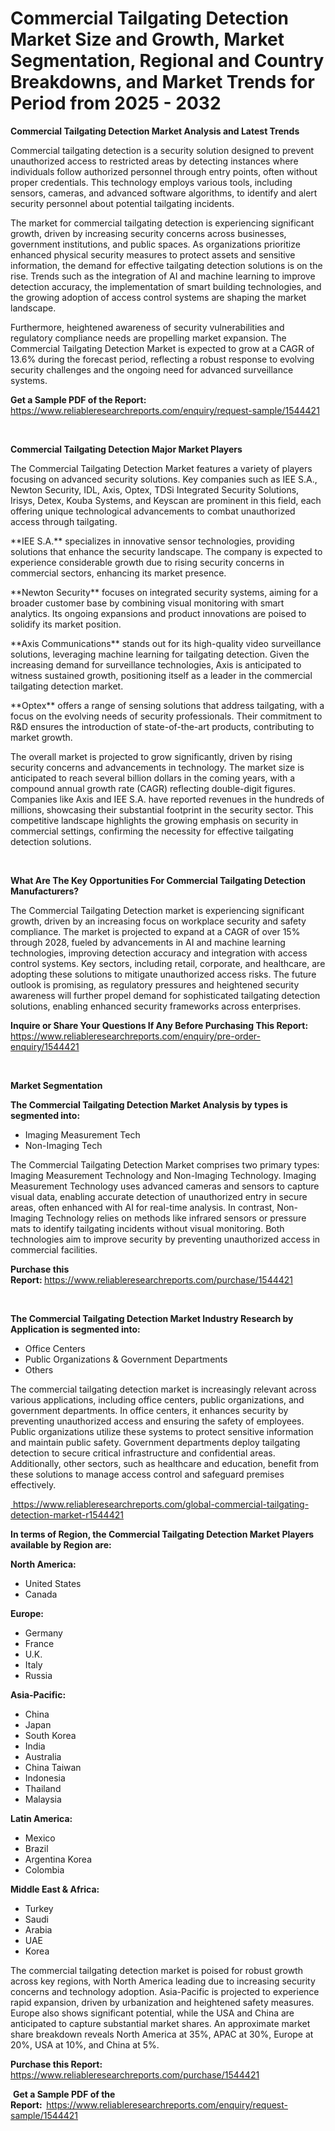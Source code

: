 <p><h1>Commercial Tailgating Detection Market Size and Growth, Market Segmentation, Regional and Country Breakdowns, and Market Trends for Period from 2025 -  2032</h1></p><p><strong>Commercial Tailgating Detection Market Analysis and Latest Trends</strong></p>
<p><p>Commercial tailgating detection is a security solution designed to prevent unauthorized access to restricted areas by detecting instances where individuals follow authorized personnel through entry points, often without proper credentials. This technology employs various tools, including sensors, cameras, and advanced software algorithms, to identify and alert security personnel about potential tailgating incidents.</p><p>The market for commercial tailgating detection is experiencing significant growth, driven by increasing security concerns across businesses, government institutions, and public spaces. As organizations prioritize enhanced physical security measures to protect assets and sensitive information, the demand for effective tailgating detection solutions is on the rise. Trends such as the integration of AI and machine learning to improve detection accuracy, the implementation of smart building technologies, and the growing adoption of access control systems are shaping the market landscape.</p><p>Furthermore, heightened awareness of security vulnerabilities and regulatory compliance needs are propelling market expansion. The Commercial Tailgating Detection Market is expected to grow at a CAGR of 13.6% during the forecast period, reflecting a robust response to evolving security challenges and the ongoing need for advanced surveillance systems.</p></p>
<p><strong>Get a Sample PDF of the Report:&nbsp;</strong> <a href="https://www.reliableresearchreports.com/enquiry/request-sample/1544421?utm_campaign=3066&utm_medium=2&utm_source=Github&utm_content=ia&utm_term=16042025&utm_id=commercial-tailgating-detection">https://www.reliableresearchreports.com/enquiry/request-sample/1544421</a></p>
<p>&nbsp;</p>
<p><strong>Commercial Tailgating Detection Major Market Players</strong></p>
<p><p>The Commercial Tailgating Detection Market features a variety of players focusing on advanced security solutions. Key companies such as IEE S.A., Newton Security, IDL, Axis, Optex, TDSi Integrated Security Solutions, Irisys, Detex, Kouba Systems, and Keyscan are prominent in this field, each offering unique technological advancements to combat unauthorized access through tailgating.</p><p>**IEE S.A.** specializes in innovative sensor technologies, providing solutions that enhance the security landscape. The company is expected to experience considerable growth due to rising security concerns in commercial sectors, enhancing its market presence.</p><p>**Newton Security** focuses on integrated security systems, aiming for a broader customer base by combining visual monitoring with smart analytics. Its ongoing expansions and product innovations are poised to solidify its market position.</p><p>**Axis Communications** stands out for its high-quality video surveillance solutions, leveraging machine learning for tailgating detection. Given the increasing demand for surveillance technologies, Axis is anticipated to witness sustained growth, positioning itself as a leader in the commercial tailgating detection market.</p><p>**Optex** offers a range of sensing solutions that address tailgating, with a focus on the evolving needs of security professionals. Their commitment to R&D ensures the introduction of state-of-the-art products, contributing to market growth.</p><p>The overall market is projected to grow significantly, driven by rising security concerns and advancements in technology. The market size is anticipated to reach several billion dollars in the coming years, with a compound annual growth rate (CAGR) reflecting double-digit figures. Companies like Axis and IEE S.A. have reported revenues in the hundreds of millions, showcasing their substantial footprint in the security sector. This competitive landscape highlights the growing emphasis on security in commercial settings, confirming the necessity for effective tailgating detection solutions.</p></p>
<p>&nbsp;</p>
<p><strong>What Are The Key Opportunities For Commercial Tailgating Detection Manufacturers?</strong></p>
<p><p>The Commercial Tailgating Detection market is experiencing significant growth, driven by an increasing focus on workplace security and safety compliance. The market is projected to expand at a CAGR of over 15% through 2028, fueled by advancements in AI and machine learning technologies, improving detection accuracy and integration with access control systems. Key sectors, including retail, corporate, and healthcare, are adopting these solutions to mitigate unauthorized access risks. The future outlook is promising, as regulatory pressures and heightened security awareness will further propel demand for sophisticated tailgating detection solutions, enabling enhanced security frameworks across enterprises.</p></p>
<p><strong>Inquire or Share Your Questions If Any Before Purchasing This Report:</strong> <a href="https://www.reliableresearchreports.com/enquiry/pre-order-enquiry/1544421?utm_campaign=3066&utm_medium=2&utm_source=Github&utm_content=ia&utm_term=16042025&utm_id=commercial-tailgating-detection">https://www.reliableresearchreports.com/enquiry/pre-order-enquiry/1544421</a></p>
<p>&nbsp;</p>
<p><strong>Market Segmentation</strong></p>
<p><strong>The Commercial Tailgating Detection Market Analysis by types is segmented into:</strong></p>
<p><ul><li>Imaging Measurement Tech</li><li>Non-Imaging Tech</li></ul></p>
<p><p>The Commercial Tailgating Detection Market comprises two primary types: Imaging Measurement Technology and Non-Imaging Technology. Imaging Measurement Technology uses advanced cameras and sensors to capture visual data, enabling accurate detection of unauthorized entry in secure areas, often enhanced with AI for real-time analysis. In contrast, Non-Imaging Technology relies on methods like infrared sensors or pressure mats to identify tailgating incidents without visual monitoring. Both technologies aim to improve security by preventing unauthorized access in commercial facilities.</p></p>
<p><strong>Purchase this Report:&nbsp;</strong><a href="https://www.reliableresearchreports.com/purchase/1544421?utm_campaign=3066&utm_medium=2&utm_source=Github&utm_content=ia&utm_term=16042025&utm_id=commercial-tailgating-detection">https://www.reliableresearchreports.com/purchase/1544421</a></p>
<p>&nbsp;</p>
<p><strong>The Commercial Tailgating Detection Market Industry Research by Application is segmented into:</strong></p>
<p><ul><li>Office Centers</li><li>Public Organizations & Government Departments</li><li>Others</li></ul></p>
<p><p>The commercial tailgating detection market is increasingly relevant across various applications, including office centers, public organizations, and government departments. In office centers, it enhances security by preventing unauthorized access and ensuring the safety of employees. Public organizations utilize these systems to protect sensitive information and maintain public safety. Government departments deploy tailgating detection to secure critical infrastructure and confidential areas. Additionally, other sectors, such as healthcare and education, benefit from these solutions to manage access control and safeguard premises effectively.</p></p>
<p><a href="https://www.reliableresearchreports.com/global-commercial-tailgating-detection-market-r1544421?utm_campaign=3066&utm_medium=2&utm_source=Github&utm_content=ia&utm_term=16042025&utm_id=commercial-tailgating-detection">&nbsp;https://www.reliableresearchreports.com/global-commercial-tailgating-detection-market-r1544421</a></p>
<p><strong>In terms of Region, the Commercial Tailgating Detection Market Players available by Region are:</strong></p>
<p>
    <p> <strong> North America: </strong>
        <ul>
            <li>United States</li>
            <li>Canada</li>
        </ul>
        </p> 
    <p> <strong> Europe: </strong>
        <ul>
            <li>Germany</li>
            <li>France</li>
            <li>U.K.</li>
            <li>Italy</li>
            <li>Russia</li>
        </ul>
        </p> 
    <p> <strong> Asia-Pacific: </strong>
        <ul>
            <li>China</li>
            <li>Japan</li>
            <li>South Korea</li>
            <li>India</li>
            <li>Australia</li>
            <li>China Taiwan</li>
            <li>Indonesia</li>
            <li>Thailand</li>
            <li>Malaysia</li>
        </ul>
        </p> 
    <p> <strong> Latin America: </strong>
        <ul>
            <li>Mexico</li>
            <li>Brazil</li>
            <li>Argentina Korea</li>
            <li>Colombia</li>
        </ul>
        </p> 
    <p> <strong> Middle East & Africa: </strong>
        <ul>
            <li>Turkey</li>
            <li>Saudi</li>
            <li>Arabia</li>
            <li>UAE</li>
            <li>Korea</li>
        </ul>
    </p>
    </p>
<p><p>The commercial tailgating detection market is poised for robust growth across key regions, with North America leading due to increasing security concerns and technology adoption. Asia-Pacific is projected to experience rapid expansion, driven by urbanization and heightened safety measures. Europe also shows significant potential, while the USA and China are anticipated to capture substantial market shares. An approximate market share breakdown reveals North America at 35%, APAC at 30%, Europe at 20%, USA at 10%, and China at 5%.</p></p>
<p><strong>Purchase this Report: </strong><a href="https://www.reliableresearchreports.com/purchase/1544421?utm_campaign=3066&utm_medium=2&utm_source=Github&utm_content=ia&utm_term=16042025&utm_id=commercial-tailgating-detection">https://www.reliableresearchreports.com/purchase/1544421</a></p>
<p>&nbsp;<strong>Get a Sample PDF of the Report:&nbsp;&nbsp;</strong><a href="https://www.reliableresearchreports.com/enquiry/request-sample/1544421?utm_campaign=3066&utm_medium=2&utm_source=Github&utm_content=ia&utm_term=16042025&utm_id=commercial-tailgating-detection">https://www.reliableresearchreports.com/enquiry/request-sample/1544421</a></p>
<p><strong></strong></p>
<p><p></p><p></p><p></p></p>